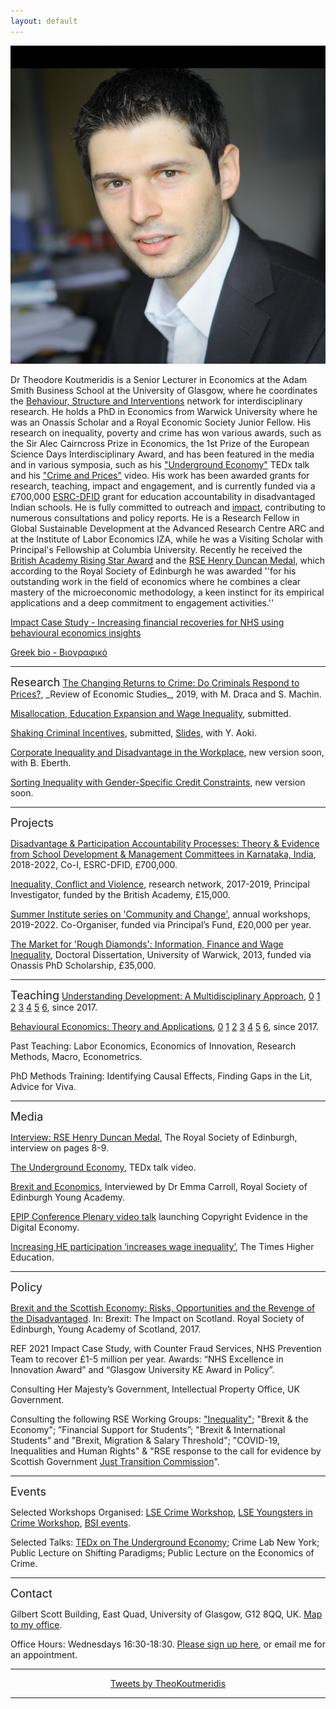 ```yaml
---
layout: default
---
```

<img class="profile-picture" src="theo.png"> 

Dr Theodore Koutmeridis is a Senior Lecturer in Economics at the Adam Smith Business School at the University of Glasgow, where he coordinates the <a href="https://www.gla.ac.uk/research/az/bsi">Behaviour, Structure and Interventions</a> network for interdisciplinary research. He holds a PhD in Economics from Warwick University where he was an Onassis Scholar and a Royal Economic Society Junior Fellow. His research on inequality, poverty and crime has won various awards, such as the Sir Alec Cairncross Prize in Economics, the 1st Prize of the European Science Days Interdisciplinary Award, and has been featured in the media and in various symposia, such as his <a href="https://www.youtube.com/watch?v=wLvewC5f_dU">"Underground Economy"</a> TEDx talk and his <a href="https://www.youtube.com/watch?v=130ZuvspIC0">"Crime and Prices"</a> video. His work has been awarded grants for research, teaching, impact and engagement, and is currently funded via a £700,000 <a href="https://www.gla.ac.uk/research/az/accountability/">ESRC-DFID</a> grant for education accountability in disadvantaged Indian schools. He is fully committed to outreach and <a href="https://results2021.ref.ac.uk/impact/17430be1-20f5-4b8e-9860-955fdca1e6c5?page=1">impact</a>, contributing to numerous consultations and policy reports. He is a Research Fellow in Global Sustainable Development at the Advanced Research Centre ARC and at the Institute of Labor Economics IZA, while he was a Visiting Scholar with Principal's Fellowship at Columbia University. Recently he received the <a href="https://www.gla.ac.uk/myglasgow/news/headline_517455_en.html?utm_medium=email&utm_source=newsletter&utm_campaign=http://www.gla.ac.uk/myglasgow/news/">British Academy Rising Star Award</a> and the <a href="https://www.youngacademyofscotland.org.uk/news/dr-theodore-koutmeridis-wins-rse-henry-duncan-medal/">RSE Henry Duncan Medal</a>, which according to the Royal Society of Edinburgh he was awarded ''for his outstanding work in the field of economics where he combines a clear mastery of the microeconomic methodology, a keen instinct for its empirical applications and a deep commitment to engagement activities.''

<a href="https://results2021.ref.ac.uk/impact/17430be1-20f5-4b8e-9860-955fdca1e6c5?page=1">Impact Case Study - Increasing financial recoveries for NHS using behavioural economics insights</a>

<a href="https://drive.google.com/file/d/1qeq5rU1jtEJn6sd1ASYU8-M51Wu4VmGB/view">Greek bio - Βιογραφικό</a>

<hr>
<font size="+1">Research</font>
<a href="https://drive.google.com/open?id=1vdsElTF0eo-zLF7bTasCZNXo1dqfxcZo">The Changing Returns to Crime: Do Criminals Respond to Prices?</a>, _Review of Economic Studies_, 2019, with M. Draca and S. Machin.

<a href="https://drive.google.com/open?id=0By2tXgpm_39oTmt0UWVPbkhaRzg">Misallocation, Education Expansion and Wage Inequality</a>, submitted.

<a href="https://drive.google.com/open?id=1W2hblijAXs3J9YRlF3dJIGL3FWvhxhsF">Shaking Criminal Incentives</a>, submitted, <a href="https://drive.google.com/file/d/1-S8kFEkcVUZ1M9Mjel5s-hObkYvVLw92">Slides</a>, with Y. Aoki.

<a href="https://">Corporate Inequality and Disadvantage in the Workplace</a>, new version soon, with B. Eberth.

<a href="https://">Sorting Inequality with Gender-Specific Credit Constraints</a>, new version soon.

<hr>
<font size="+1">Projects</font>

<a href="https://www.gla.ac.uk/research/az/accountability/">Disadvantage & Participation Accountability Processes: Theory & Evidence from School Development & Management Committees in Karnataka, India</a>, 2018-2022, Co-I, ESRC-DFID, £700,000.

<a href="https://www.gla.ac.uk/research/az/bsi/inequalityconflictandviolence">Inequality, Conflict and Violence</a>, research network, 2017-2019, Principal Investigator, funded by the British Academy, £15,000.

<a href="https://www.gla.ac.uk/research/az/bsi/summerinstitutesoncommunityandchange">Summer Institute series on 'Community and Change'</a>, annual workshops, 2019-2022. Co-Organiser, funded via Principal’s Fund, £20,000 per year.

<a href="http://wrap.warwick.ac.uk/58068/1/WRAP_THESIS_Koutmeridis_2013.pdf">The Market for 'Rough Diamonds': Information, Finance and Wage Inequality</a>, Doctoral Dissertation, University of Warwick, 2013, funded via Onassis PhD Scholarship, £35,000.

<hr>
<font size="+1">Teaching</font>
<a href="https://www.gla.ac.uk/coursecatalogue/course/?code=ECON5101">Understanding Development: A Multidisciplinary Approach</a>, <a href="https://drive.google.com/file/d/1D3ZXG5mEctyphgDLlole6XB48VfWaVQE/view">0</a> <a 
href="https://drive.google.com/file/d/1XPJRZ1gSQ-TmVzxk9eYLjeOVGh8jCjHv/view">1</a> <a 
href="https://drive.google.com/file/d/1ugkVSE5_ZODWDUW0QPsXDjwoRhDo3ik1/view">2</a> <a 
href="https://drive.google.com/file/d/1I0iGJu4R3rQ1EIKcU2z6P4pORmEEkQyd/view">3</a> <a 
href="https://drive.google.com/file/d/13R2mNchH65ekW3M7K84pJBMFXeqVpQdR/view">4</a> <a href="https://drive.google.com/file/d/1t4BaL7y8Ma7PwoabXxCX2pujjGHIY2qt/view">5</a> <a 
href="https://drive.google.com/file/d/1OzcjAu9LNQuvC3DWu0e2l9t8iNdMFxq-/view">6</a>, since 2017.

<a href="https://www.gla.ac.uk/coursecatalogue/course/?code=ECON5073">Behavioural Economics: Theory and Applications</a>, <a href="https://drive.google.com/file/d/1RdbefoSh6sns0M1iwKBKxmJ989C99xUL/view">0</a> <a href="https://drive.google.com/file/d/1mSgL8jO_FazVkeP5CkxevGjKcKGPRkMV/view">1</a> <a 
href="https://drive.google.com/file/d/14-_h2Yc_WcABrtz_4OFbvwmY68QmLERt/view">2</a> <a 
href="https://drive.google.com/file/d/11bRkJRWCPB_S-o63eQ1c_xRAZeA_7zNg/view">3</a> <a 
href="https://drive.google.com/file/d/1xRDpYUih6J2-B6O-KVYdQJki5E0w5M9h/view">4</a> <a href="https://drive.google.com/file/d/1V7E3OMhex_uTdrqqfCocrLn5Tzemtzzl/view">5</a> <a 
href="https://drive.google.com/file/d/1z2vL1CDY-gjVJ29TG9uVVEkNhkfjNSgT/view">6</a>, since 2017.

Past Teaching: Labor Economics, Economics of Innovation, Research Methods, Macro, Econometrics.

PhD Methods Training: Identifying Causal Effects, Finding Gaps in the Lit, Advice for Viva.

<hr>
<font size="+1">Media</font>

<a href="https://drive.google.com/open?id=1X9roPuCMJKUG4zYvJ-uEb7tyJxaInkrV">Interview: RSE Henry Duncan Medal</a>, The Royal Society of Edinburgh, interview on pages 8-9.

<a href="https://www.youtube.com/watch?v=wLvewC5f_dU">The Underground Economy</a>, TEDx talk video.

<a href="https://researchtheheadlines.org/2017/09/21/talking-headlines-with-theo-koutmeridis-media-brexit-and-the-scottish-economy/">Brexit and Economics</a>, Interviewed by Dr Emma Carroll, Royal Society of Edinburgh Young Academy.

<a href="https://www.youtube.com/watch?v=14DxSm2E5VU">EPIP Conference Plenary video talk</a> launching Copyright Evidence in the Digital Economy. 

<a href="https://www.timeshighereducation.com/news/increasing-he-participation-increases-wage-inequality">Increasing HE participation ‘increases wage inequality’</a>, The Times Higher Education.

<hr>
<font size="+1">Policy</font>

<a href="https://www.youngacademyofscotland.org.uk/wp-content/uploads/BREXIT_the_impact_on_scotland.pdf">Brexit and the Scottish Economy: Risks, Opportunities and the Revenge of the Disadvantaged</a>. In: Brexit: The Impact on Scotland. Royal Society of Edinburgh, Young Academy of Scotland, 2017.

REF 2021 Impact Case Study, with Counter Fraud Services, NHS Prevention Team to recover £1-5 million per year. Awards: “NHS Excellence in Innovation Award” and “Glasgow University KE Award in Policy”.

Consulting Her Majesty’s Government, Intellectual Property Office, UK Government.

Consulting the following RSE Working Groups: <a href="https://www.rse.org.uk/cms/files/advice-papers/2016/AP16_23.pdf">"Inequality"</a>; "Brexit & the Economy"; ”Financial Support for Students”; "Brexit & International Students" and "Brexit, Migration & Salary Threshold"; "COVID-19, Inequalities and Human Rights" & "RSE response to the call for evidence by Scottish Government <a href="https://www.rse.org.uk/wp-content/uploads/2020/07/Just-Transition-Commission-Final-Published-Version.pdf">Just Transition Commission</a>".

<hr>
<font size="+1">Events</font>

Selected Workshops Organised: <a href="http://cep.lse.ac.uk/_new/events/event.asp?id=512">LSE Crime Workshop</a>, <a href="http://cep.lse.ac.uk/_new/events/event.asp?id=578">LSE Youngsters in Crime Workshop</a>, <a href="https://www.gla.ac.uk/research/az/bsi/events">BSI events</a>.

Selected Talks: <a href="https://www.youtube.com/watch?v=wLvewC5f_dU">TEDx on The Underground Economy</a>; Crime Lab New York; Public Lecture on Shifting Paradigms; Public Lecture on the Economics of Crime.

<hr>
<font size="+1">Contact</font>

Gilbert Scott Building, East Quad, University of Glasgow, G12 8QQ, UK. <a href="https://drive.google.com/open?id=1TOothahOgkqrJULOJooA37D1CObEJVqo">Map to my office</a>.

Office Hours: Wednesdays 16:30-18:30. <a href="https://docs.google.com/spreadsheets/d/1MJxlb7h8nisE_aNPsQmfIIxtGko3QPJFUlH6Ak6J2L8/edit#gid=0">Please sign up here</a>, or email me for an appointment.
 
<hr>
<center>
<a class="twitter-timeline" data-width="500" data-height="430" data-theme="light" data-link-color="#BA0000" data-chrome="transparent nofooter noborders" href="https://twitter.com/TheoKoutmeridis">Tweets by TheoKoutmeridis</a> 
<script async src="//platform.twitter.com/widgets.js" charset="utf-8"></script>
</center>
<hr>
